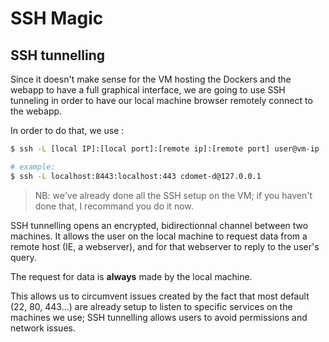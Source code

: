# SSH Magic

## SSH tunnelling

Since it doesn't make sense for the VM hosting the Dockers and the webapp to have a full graphical interface, we are going to use SSH tunneling in order to have our local machine browser remotely connect to the webapp.

In order to do that, we use :

```bash
$ ssh -L [local IP]:[local port]:[remote ip]:[remote port] user@vm-ip

# example:
$ ssh -L localhost:8443:localhost:443 cdomet-d@127.0.0.1
```

> NB: we've already done all the SSH setup on the VM; if you haven't done that, I recommand you do it now.

SSH tunnelling opens an encrypted, bidirectionnal channel between two machines. It allows the user on the local machine to request data from a remote host (IE, a webserver), and for that webserver to reply to the user's query.

The request for data is **always** made by the local machine.

This allows us to circumvent issues created by the fact that most default (22, 80, 443...) are already setup to listen to specific services on the machines we use; SSH tunnelling allows users to avoid permissions and network issues.
